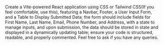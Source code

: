 
Create a Vite-powered React application using CSS or Tailwind CSS(If you feel comfortable, use this), featuring a Navbar, Footer, a User Input Form, and a Table to Display Submitted Data; the form should include fields for First Name, Last Name, Email, Phone Number, and Address, with a state to manage inputs, and upon submission, the data should be stored in state and displayed in a dynamically updating table; ensure your code is structured, readable, and properly commented. Feel free to ask if you have any queries. 